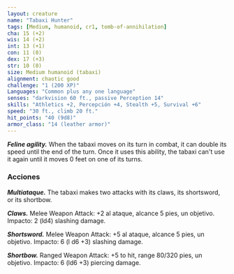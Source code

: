 ```yaml
---
layout: creature
name: "Tabaxi Hunter"
tags: [Medium, humanoid, cr1, tomb-of-annihilation]
cha: 15 (+2)
wis: 14 (+2)
int: 13 (+1)
con: 11 (0)
dex: 17 (+3)
str: 10 (0)
size: Medium humanoid (tabaxi)
alignment: chaotic good
challenge: "1 (200 XP)"
Languages: "Common plus any one language"
senses: "darkvision 60 ft., passive Perception 14"
skills: "Athletics +2, Percepción +4, Stealth +5, Survival +6"
speed: "30 ft., climb 20 ft."
hit_points: "40 (9d8)"
armor_class: "14 (leather armor)"
---
```


***Feline agility.*** When the tabaxi moves on its turn in combat, it can double its speed until the end of the turn. Once it uses this ability, the tabaxi can't use it again until it moves 0 feet on one of its turns.

### Acciones

***Multiataque.*** The tabaxi makes two attacks with its claws, its shortsword, or its shortbow.

***Claws.*** Melee Weapon Attack: +2 al ataque, alcance 5 pies, un objetivo. Impacto: 2 (ld4) slashing damage.

***Shortsword.*** Melee Weapon Attack: +5 al ataque, alcance 5 pies, un objetivo. Impacto: 6 (l d6 +3) slashing damage.

***Shortbow.*** Ranged Weapon Attack: +5 to hit, range 80/320 pies, un objetivo. Impacto: 6 (ld6 +3) piercing damage.